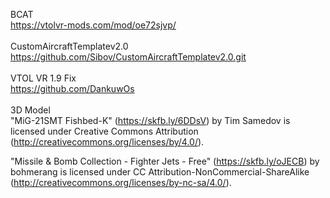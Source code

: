 BCAT <br />
https://vtolvr-mods.com/mod/oe72sjvp/ <br />
 <br />
CustomAircraftTemplatev2.0 <br />
https://github.com/Sibov/CustomAircraftTemplatev2.0.git <br />
<br />
VTOL VR 1.9 Fix <br />
https://github.com/DankuwOs <br />
 <br />
3D Model <br />
"MiG-21SMT Fishbed-K" (https://skfb.ly/6DDsV) by Tim Samedov is licensed under Creative Commons Attribution (http://creativecommons.org/licenses/by/4.0/). <br />

"Missile & Bomb Collection - Fighter Jets - Free" (https://skfb.ly/oJECB) by bohmerang is licensed under CC Attribution-NonCommercial-ShareAlike (http://creativecommons.org/licenses/by-nc-sa/4.0/).
